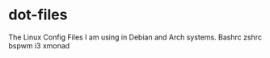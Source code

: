 # dot-files
The Linux Config Files I am using in Debian and Arch systems.
Bashrc
zshrc
bspwm
i3
xmonad

